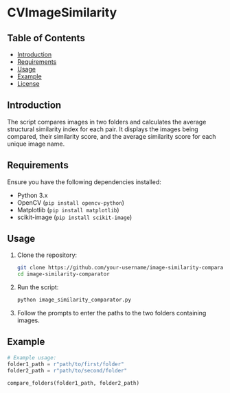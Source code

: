 # CVImageSimilarity


## Table of Contents

- [Introduction](#introduction)
- [Requirements](#requirements)
- [Usage](#usage)
- [Example](#example)
- [License](#license)

## Introduction

The script compares images in two folders and calculates the average structural similarity index for each pair. It displays the images being compared, their similarity score, and the average similarity score for each unique image name.

## Requirements

Ensure you have the following dependencies installed:

- Python 3.x
- OpenCV (`pip install opencv-python`)
- Matplotlib (`pip install matplotlib`)
- scikit-image (`pip install scikit-image`)

## Usage

1. Clone the repository:

    ```bash
    git clone https://github.com/your-username/image-similarity-comparator.git
    cd image-similarity-comparator
    ```

2. Run the script:

    ```bash
    python image_similarity_comparator.py
    ```

3. Follow the prompts to enter the paths to the two folders containing images.

## Example

```python
# Example usage:
folder1_path = r"path/to/first/folder"
folder2_path = r"path/to/second/folder"

compare_folders(folder1_path, folder2_path)
